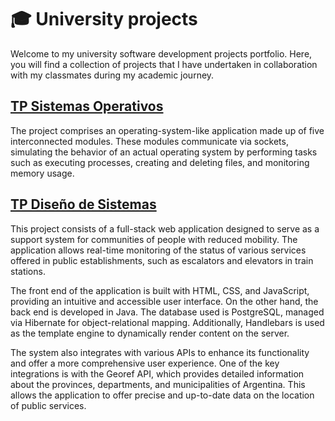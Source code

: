 # 🎓 University projects
Welcome to my university software development projects portfolio. Here, you will find a collection of projects that I have undertaken in collaboration with my classmates during my academic journey.

## [TP Sistemas Operativos](https://github.com/francoecenturion/university-projects/tree/main/sistemas-operativos-tp)

The project comprises an operating-system-like application made up of five interconnected modules. These modules communicate via sockets, simulating the behavior of an actual operating system by performing tasks such as executing processes, creating and deleting files, and monitoring memory usage.


## [TP Diseño de Sistemas](https://github.com/francoecenturion/university-projects/tree/main/disenio-de-sistemas-tp)

This project consists of a full-stack web application designed to serve as a support system for communities of people with reduced mobility. The application allows real-time monitoring of the status of various services offered in public establishments, such as escalators and elevators in train stations.

The front end of the application is built with HTML, CSS, and JavaScript, providing an intuitive and accessible user interface. On the other hand, the back end is developed in Java. The database used is PostgreSQL, managed via Hibernate for object-relational mapping. Additionally, Handlebars is used as the template engine to dynamically render content on the server.

The system also integrates with various APIs to enhance its functionality and offer a more comprehensive user experience. One of the key integrations is with the Georef API, which provides detailed information about the provinces, departments, and municipalities of Argentina. This allows the application to offer precise and up-to-date data on the location of public services.



